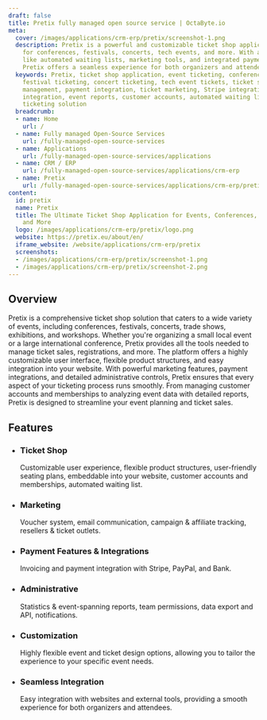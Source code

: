 ```yaml
---
draft: false
title: Pretix fully managed open source service | OctaByte.io
meta:
  cover: /images/applications/crm-erp/pretix/screenshot-1.png
  description: Pretix is a powerful and customizable ticket shop application designed
    for conferences, festivals, concerts, tech events, and more. With advanced features
    like automated waiting lists, marketing tools, and integrated payment options,
    Pretix offers a seamless experience for both organizers and attendees.
  keywords: Pretix, ticket shop application, event ticketing, conference ticketing,
    festival ticketing, concert ticketing, tech event tickets, ticket sales, event
    management, payment integration, ticket marketing, Stripe integration, PayPal
    integration, event reports, customer accounts, automated waiting list, customizable
    ticketing solution
  breadcrumb:
  - name: Home
    url: /
  - name: Fully managed Open-Source Services
    url: /fully-managed-open-source-services
  - name: Applications
    url: /fully-managed-open-source-services/applications
  - name: CRM / ERP
    url: /fully-managed-open-source-services/applications/crm-erp
  - name: Pretix
    url: /fully-managed-open-source-services/applications/crm-erp/pretix
content:
  id: pretix
  name: Pretix
  title: The Ultimate Ticket Shop Application for Events, Conferences, Festivals,
    and More
  logo: /images/applications/crm-erp/pretix/logo.png
  website: https://pretix.eu/about/en/
  iframe_website: /website/applications/crm-erp/pretix
  screenshots:
  - /images/applications/crm-erp/pretix/screenshot-1.png
  - /images/applications/crm-erp/pretix/screenshot-2.png
---
```


## Overview

Pretix is a comprehensive ticket shop solution that caters to a wide variety of events, including conferences, festivals, concerts, trade shows, exhibitions, and workshops. Whether you're organizing a small local event or a large international conference, Pretix provides all the tools needed to manage ticket sales, registrations, and more. The platform offers a highly customizable user interface, flexible product structures, and easy integration into your website. With powerful marketing features, payment integrations, and detailed administrative controls, Pretix ensures that every aspect of your ticketing process runs smoothly. From managing customer accounts and memberships to analyzing event data with detailed reports, Pretix is designed to streamline your event planning and ticket sales.

## Features

- ### Ticket Shop

  Customizable user experience, flexible product structures, user-friendly seating plans, embeddable into your website, customer accounts and memberships, automated waiting list.

- ### Marketing

  Voucher system, email communication, campaign & affiliate tracking, resellers & ticket outlets.

- ### Payment Features & Integrations

  Invoicing and payment integration with Stripe, PayPal, and Bank.

- ### Administrative

  Statistics & event-spanning reports, team permissions, data export and API, notifications.

- ### Customization

  Highly flexible event and ticket design options, allowing you to tailor the experience to your specific event needs.

- ### Seamless Integration

  Easy integration with websites and external tools, providing a smooth experience for both organizers and attendees.